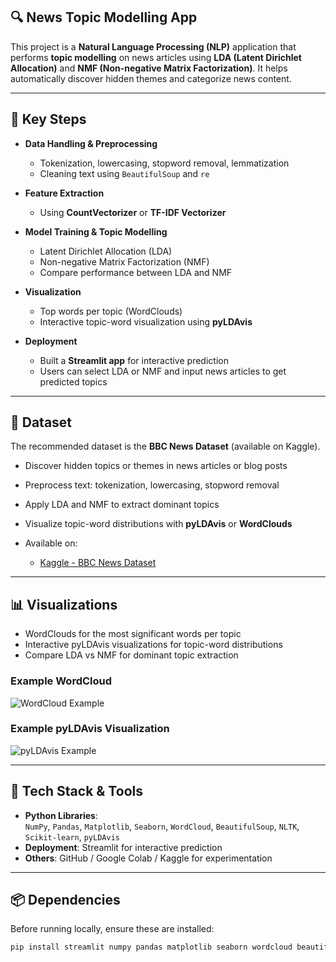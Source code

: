 ## 🔍 News Topic Modelling App

This project is a **Natural Language Processing (NLP)** application that performs **topic modelling** on news articles using **LDA (Latent Dirichlet Allocation)** and **NMF (Non-negative Matrix Factorization)**. It helps automatically discover hidden themes and categorize news content.

---

## 🧩 Key Steps

- **Data Handling & Preprocessing**  
  - Tokenization, lowercasing, stopword removal, lemmatization  
  - Cleaning text using `BeautifulSoup` and `re`  

- **Feature Extraction**  
  - Using **CountVectorizer** or **TF-IDF Vectorizer**  

- **Model Training & Topic Modelling**  
  - Latent Dirichlet Allocation (LDA)  
  - Non-negative Matrix Factorization (NMF)  
  - Compare performance between LDA and NMF  

- **Visualization**  
  - Top words per topic (WordClouds)  
  - Interactive topic-word visualization using **pyLDAvis**  

- **Deployment**  
  - Built a **Streamlit app** for interactive prediction  
  - Users can select LDA or NMF and input news articles to get predicted topics

---

## 📂 Dataset

The recommended dataset is the **BBC News Dataset** (available on Kaggle).  

- Discover hidden topics or themes in news articles or blog posts  
- Preprocess text: tokenization, lowercasing, stopword removal  
- Apply LDA and NMF to extract dominant topics  
- Visualize topic-word distributions with **pyLDAvis** or **WordClouds**

- Available on:  
  - [Kaggle - BBC News Dataset](https://www.kaggle.com/datasets/)

---

## 📊 Visualizations

- WordClouds for the most significant words per topic  
- Interactive pyLDAvis visualizations for topic-word distributions  
- Compare LDA vs NMF for dominant topic extraction  

### Example WordCloud
![WordCloud Example](images/wordcloud_example.png)  

### Example pyLDAvis Visualization
![pyLDAvis Example](images/pyldavis_example.png)  

---

## 🧠 Tech Stack & Tools

- **Python Libraries**:  
  `NumPy`, `Pandas`, `Matplotlib`, `Seaborn`, `WordCloud`, `BeautifulSoup`, `NLTK`, `Scikit-learn`, `pyLDAvis`  
- **Deployment**: Streamlit for interactive prediction  
- **Others**: GitHub / Google Colab / Kaggle for experimentation

---

## 📦 Dependencies

Before running locally, ensure these are installed:

```sh
pip install streamlit numpy pandas matplotlib seaborn wordcloud beautifulsoup4 nltk scikit-learn pyLDAvis joblib
